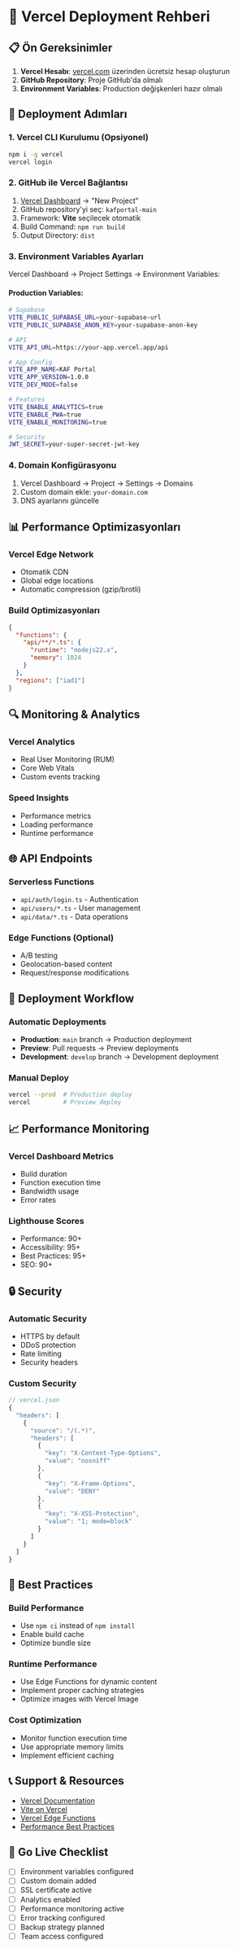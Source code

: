 # 🚀 Vercel Deployment Rehberi

## 📋 Ön Gereksinimler

1. **Vercel Hesabı**: [vercel.com](https://vercel.com) üzerinden ücretsiz hesap oluşturun
2. **GitHub Repository**: Proje GitHub'da olmalı
3. **Environment Variables**: Production değişkenleri hazır olmalı

## 🔧 Deployment Adımları

### 1. Vercel CLI Kurulumu (Opsiyonel)
```bash
npm i -g vercel
vercel login
```

### 2. GitHub ile Vercel Bağlantısı
1. [Vercel Dashboard](https://vercel.com/dashboard) → "New Project"
2. GitHub repository'yi seç: `kafportal-main`
3. Framework: **Vite** seçilecek otomatik
4. Build Command: `npm run build`
5. Output Directory: `dist`

### 3. Environment Variables Ayarları

Vercel Dashboard → Project Settings → Environment Variables:

#### Production Variables:
```bash
# Supabase
VITE_PUBLIC_SUPABASE_URL=your-supabase-url
VITE_PUBLIC_SUPABASE_ANON_KEY=your-supabase-anon-key

# API
VITE_API_URL=https://your-app.vercel.app/api

# App Config
VITE_APP_NAME=KAF Portal
VITE_APP_VERSION=1.0.0
VITE_DEV_MODE=false

# Features
VITE_ENABLE_ANALYTICS=true
VITE_ENABLE_PWA=true
VITE_ENABLE_MONITORING=true

# Security
JWT_SECRET=your-super-secret-jwt-key
```

### 4. Domain Konfigürasyonu
1. Vercel Dashboard → Project → Settings → Domains
2. Custom domain ekle: `your-domain.com`
3. DNS ayarlarını güncelle

## 📊 Performance Optimizasyonları

### Vercel Edge Network
- Otomatik CDN
- Global edge locations
- Automatic compression (gzip/brotli)

### Build Optimizasyonları
```json
{
  "functions": {
    "api/**/*.ts": {
      "runtime": "nodejs22.x",
      "memory": 1024
    }
  },
  "regions": ["iad1"]
}
```

## 🔍 Monitoring & Analytics

### Vercel Analytics
- Real User Monitoring (RUM)
- Core Web Vitals
- Custom events tracking

### Speed Insights
- Performance metrics
- Loading performance
- Runtime performance

## 🌐 API Endpoints

### Serverless Functions
- `api/auth/login.ts` - Authentication
- `api/users/*.ts` - User management
- `api/data/*.ts` - Data operations

### Edge Functions (Optional)
- A/B testing
- Geolocation-based content
- Request/response modifications

## 🚀 Deployment Workflow

### Automatic Deployments
- **Production**: `main` branch → Production deployment
- **Preview**: Pull requests → Preview deployments
- **Development**: `develop` branch → Development deployment

### Manual Deploy
```bash
vercel --prod  # Production deploy
vercel         # Preview deploy
```

## 📈 Performance Monitoring

### Vercel Dashboard Metrics
- Build duration
- Function execution time
- Bandwidth usage
- Error rates

### Lighthouse Scores
- Performance: 90+
- Accessibility: 95+
- Best Practices: 95+
- SEO: 90+

## 🔒 Security

### Automatic Security
- HTTPS by default
- DDoS protection
- Rate limiting
- Security headers

### Custom Security
```javascript
// vercel.json
{
  "headers": [
    {
      "source": "/(.*)",
      "headers": [
        {
          "key": "X-Content-Type-Options",
          "value": "nosniff"
        },
        {
          "key": "X-Frame-Options", 
          "value": "DENY"
        },
        {
          "key": "X-XSS-Protection",
          "value": "1; mode=block"
        }
      ]
    }
  ]
}
```

## 🎯 Best Practices

### Build Performance
- Use `npm ci` instead of `npm install`
- Enable build cache
- Optimize bundle size

### Runtime Performance  
- Use Edge Functions for dynamic content
- Implement proper caching strategies
- Optimize images with Vercel Image

### Cost Optimization
- Monitor function execution time
- Use appropriate memory limits
- Implement efficient caching

## 📞 Support & Resources

- [Vercel Documentation](https://vercel.com/docs)
- [Vite on Vercel](https://vercel.com/guides/deploying-vite-to-vercel)
- [Vercel Edge Functions](https://vercel.com/docs/functions/edge-functions)
- [Performance Best Practices](https://vercel.com/docs/concepts/speed)

## 🎉 Go Live Checklist

- [ ] Environment variables configured
- [ ] Custom domain added
- [ ] SSL certificate active
- [ ] Analytics enabled  
- [ ] Performance monitoring active
- [ ] Error tracking configured
- [ ] Backup strategy planned
- [ ] Team access configured
